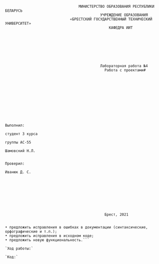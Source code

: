                                       МИНИСТЕРСТВО ОБРАЗОВАНИЯ РЕСПУБЛИКИ БЕЛАРУСЬ
                                                УЧРЕЖДЕНИЕ ОБРАЗОВАНИЯ 
                                  «БРЕСТСКИЙ ГОСУДАРСТВЕННЫЙ ТЕХНИЧЕСКИЙ УНИВЕРСИТЕТ»
                                                    КАФЕДРА ИИТ








                                                Лабораторная работа №4
                                                  Работа с проектами#











                                                                                Выполнил:
                                                                                студент 3 курса
                                                                                группы АС-55
                                                                                Шамовский Н.Л.

                                                                                Проверил:
                                                                                Иванюк Д. С.









                                                  Брест, 2021  





                                                  
```Цель: Внести свой вклад в проект (в виде оформления вопросов (issues)):

• предложить исправления в ошибках в документации (синтаксические, орфографические и т.п.);
• предложить исправления в исходном коде;
• предложить новую функциональность.```

`Ход работы:`

`Код:`